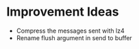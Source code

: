# Improvement Ideas

* Compress the messages sent with lz4
* Rename flush argument in send to buffer
